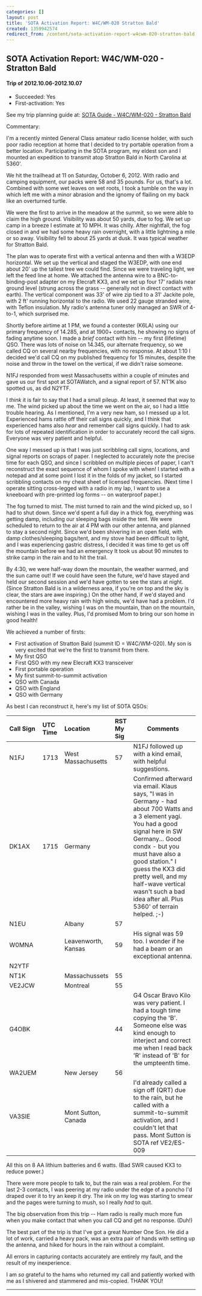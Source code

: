 ```yaml
---
categories: []
layout: post
title: 'SOTA Activation Report: W4C/WM-020 Stratton Bald'
created: 1359942574
redirect_from: /content/sota-activation-report-w4cwm-020-stratton-bald
---
```


SOTA Activation Report: W4C/WM-020 - Stratton Bald
----------------------------------------------
#### Trip of 2012.10.06-2012.10.07
* Succeeded: Yes
* First-activation: Yes

See my trip planning guide at: [SOTA Guide - W4C/WM-020 - Stratton Bald](/content/sota-guide-w4cwm-020-stratton-bald)


Commentary:

I'm a recently minted General Class amateur radio license holder, with such poor radio reception at home that I decided to try portable operation from a better location. Participating in the SOTA program, my eldest son and I mounted an expedition to transmit atop Stratton Bald in North Carolina at 5360'.

We hit the trailhead at 11 on Saturday, October 6, 2012. With radio and camping equipment, our packs were 58 and 35 pounds. For us, that's a lot. Combined with some wet leaves on wet roots, I took a tumble on the way in which left me with a minor abrasion and the ignomy of flailing on my back like an overturned turtle.

We were the first to arrive in the meadow at the summit, so we were able to claim the high ground. Visibility was about 50 yards, due to fog. We set up camp in a breeze I estimate at 10 MPH. It was chilly. After nightfall, the fog closed in and we had some heavy rain overnight, with a little lightning a mile or so away. Visibility fell to about 25 yards at dusk. It was typical weather for Stratton Bald.

The plan was to operate first with a vertical antenna and then with a W3EDP horizontal. We set up the vertical and staged the W3EDP, with one end about 20' up the tallest tree we could find. Since we were traveling light, we left the feed line at home. We attached the antenna wire to a BNC-to-binding-post adapter on my Elecraft KX3, and we set up four 17' radials near ground level (strung across the grass -- generally not in direct contact with earth). The vertical component was 33' of wire zip tied to a 31' Jackite pole, with 2 ft' running horizontal to the radio. We used 22 gauge stranded wire, with Teflon insulation. My radio's antenna tuner only managed an SWR of 4-to-1, which surprised me.

Shortly before airtime at 1 PM, we found a contester (K6LA) using our primary frequency of 14.285, and at 1900+ contacts, he showing no signs of fading anytime soon. I made a *brief* contact with him -- my first (lifetime) QSO. There was lots of noise on 14.345, our alternate frequency, so we called CQ on several nearby frequencies, with no response. At about 1:10 I decided we'd call CQ on my published frequency for 15 minutes, despite the noise and throw in the towel on the vertical, if we didn't raise someone.

N1FJ responded from west Massachusetts within a couple of minutes and gave us our first spot at SOTAWatch, and a signal report of 57. NT1K also spotted us, as did N2YTF.

I *think* it is fair to say that I had a small pileup. At least, it seemed that way to me. The wind picked up about the time we went on the air, so I had a little trouble hearing. As I mentioned, I'm a very new ham, so I messed up a lot. Experienced hams rattle off their call signs quickly, and I think that experienced hams also *hear* and remember call signs quickly. I had to ask for lots of repeated identification in order to accurately record the call signs. Everyone was very patient and helpful.

One way I messed up is that I was just scribbling call signs, locations, and signal reports on scraps of paper. I neglected to accurately note the precise time for each QSO, and since I scribbled on multiple pieces of paper, I can't reconstruct the exact sequence of whom I spoke with when!  I started with a notepad and at some point I lost it in the folds of my jacket, so I started scribbling contacts on my cheat sheet of licensed frequencies.  (Next time I operate sitting cross-legged with a radio in my lap, I want to use a kneeboard with pre-printed log forms -- on waterproof paper.)

The fog turned to mist. The mist turned to rain and the wind picked up, so I had to shut down. Since we'd spent a full day in a thick fog, everything was getting damp, including our sleeping bags inside the tent. We were scheduled to return to the air at 4 PM with our other antenna, and planned to stay a second night. Since we'd been shivering in an open field, with damp clothes/sleeping bags/tent, and my stove had been difficult to light, and I was experiencing gastric distress, I decided it was time to get us off the mountain before we had an emergency It took us about 90 minutes to strike camp in the rain and to hit the trail.

By 4:30, we were half-way down the mountain, the weather warmed, and the sun came out! If we could have seen the future, we'd have stayed and held our second session and we'd have gotten to see the stars at night. (Since Stratton Bald is in a wilderness area, if you're on top and the sky is clear, the stars are awe inspiring.) On the other hand, if we'd stayed and encountered more heavy rain with high winds, we'd have had a problem. I'd rather be in the valley, wishing I was on the mountain, than on the mountain, wishing I was in the valley. Plus, I'd promised Mom to bring our son home in good health!

We achieved a number of firsts:

* First activation of Stratton Bald (summit ID = W4C/WM-020). My son is very excited that we're the first to transmit from there.
* My first QSO
* First QSO with my new Elecraft KX3 transceiver
* First portable operation
* My first summit-to-summit activation
* QSO with Canada
* QSO with England
* QSO with Germany

As best I can reconstruct it, here's my list of SOTA QSOs:

|Call Sign |UTC Time |Location |RST My Sig |Comments |
|:-------- |:------- |:------- |:--------- |-------- |
| N1FJ | 1713 | West Massachusetts | 57 | N1FJ followed up with a kind email, with helpful suggestions. |
| DK1AX | 1715 | Germany |  | Confirmed afterward via email.  Klaus says, "I was in Germany - had about 700 Watts and a 3 element yagi.  You had a good signal here in SW Germany... Good condx - but you must have also a good station."  I guess the KX3 did pretty well, and my half-wave vertical wasn't such a bad idea after all.  Plus 5360' of terrain helped. ;-) |
| N1EU |  | Albany | 57 |  | 
| W0MNA |  | Leavenworth, Kansas | 59 | His signal was 59 too.  I wonder if he had a beam or an exceptional antenna. |
| N2YTF |  |  |  |  |
| NT1K |  | Massachussets | 55 |  |
| VE2JCW |  | Montreal | 55 |  |
| G4OBK |  |  | 44 | G4 Oscar Bravo Kilo was very patient.  I had a tough time copying the 'B'.  Someone else was kind enough to interject and correct me when I read back 'R' instead of 'B' for the umpteenth time. |
| WA2UEM |  | New Jersey | 56 |  |
| VA3SIE |  | Mont Sutton, Canada |  | I'd already called a sign off (QRT) due to the rain, but he called with a summit-to-summit activation, and I couldn't let that pass. Mont Sutton is SOTA ref VE2/ES-009 |

All this on 8 AA lithium batteries and 6 watts.  (Bad SWR caused KX3 to reduce power.)

There were more people to talk to, but the rain was a real problem.  For the last 2-3 contacts, I was peering at my radio under the edge of a poncho I'd draped over it to try an keep it dry.  The ink on my log was starting to smear and the pages were turning to mush, so I really *had* to quit.

The big observation from this trip -- Ham radio is really much more fun when you make contact that when you call CQ and get no response.  (Duh!)

The best part of the trip is that I've got a great Number One Son.  He did a lot of work, carried a heavy pack, was an extra pair of hands with setting up the antenna, and hiked for hours in the rain without a complaint.

All errors in capturing contacts accurately are entirely my fault, and the result of my inexperience.

I am *so* grateful to the hams who returned my call and patiently worked with me as I shivered and stammered and mis-copied.  THANK YOU!

------
